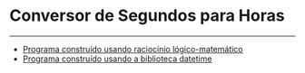 # Conversor de Segundos para Horas

---

* [Programa construído usando raciocínio lógico-matemático](calc.py)
* [Programa construído usando a biblioteca datetime](func.py)
